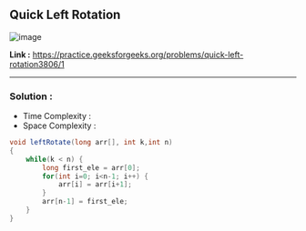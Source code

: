 ## Quick Left Rotation 

![image](https://user-images.githubusercontent.com/23376002/224760460-1130ef5f-a3dd-4970-a2e9-522ab2f918fe.png)

**Link :** https://practice.geeksforgeeks.org/problems/quick-left-rotation3806/1

---------------------------------------------------------------------------------------------------------------------------------------------------


### Solution : 

- Time Complexity : 
- Space Complexity : 


```java
void leftRotate(long arr[], int k,int n)
{
    while(k < n) {
        long first_ele = arr[0];
        for(int i=0; i<n-1; i++) {
            arr[i] = arr[i+1];
        }
        arr[n-1] = first_ele;
    }
}

```
